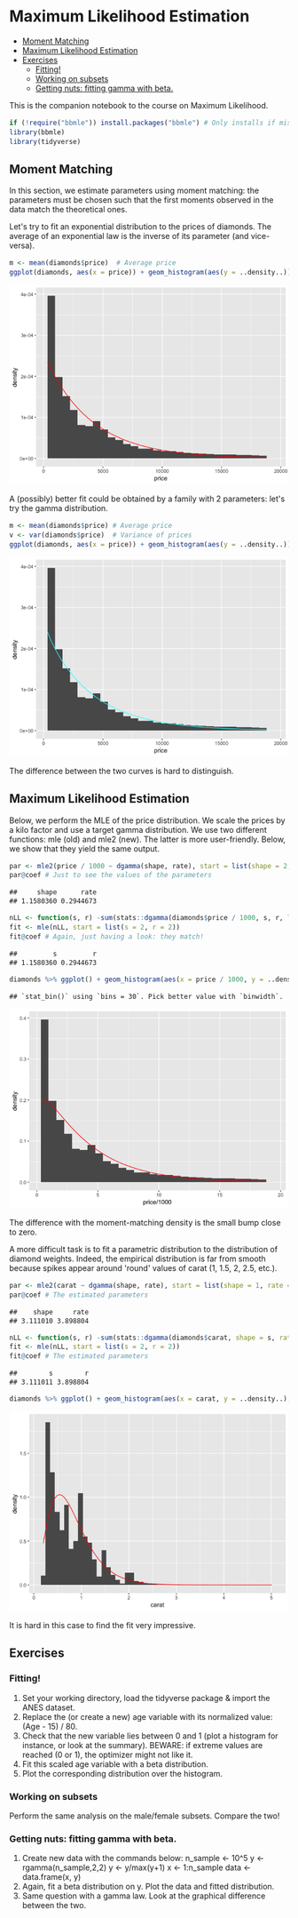 Maximum Likelihood Estimation
================

-   [Moment Matching](#moment-matching)
-   [Maximum Likelihood Estimation](#maximum-likelihood-estimation)
-   [Exercises](#exercises)
    -   [Fitting!](#fitting)
    -   [Working on subsets](#working-on-subsets)
    -   [Getting nuts: fitting gamma with beta.](#getting-nuts-fitting-gamma-with-beta.)

This is the companion notebook to the course on Maximum Likelihood.

``` r
if (!require("bbmle")) install.packages("bbmle") # Only installs if missing
library(bbmle)
library(tidyverse)
```

Moment Matching
---------------

In this section, we estimate parameters using moment matching: the parameters must be chosen such that the first moments observed in the data match the theoretical ones.

Let's try to fit an exponential distribution to the prices of diamonds. The average of an exponential law is the inverse of its parameter (and vice-versa).

``` r
m <- mean(diamonds$price)  # Average price
ggplot(diamonds, aes(x = price)) + geom_histogram(aes(y = ..density..)) + stat_function(fun = dexp, args = list(1/m), color = "red")
```

![](S4_MLE_files/figure-markdown_github/MM_1-1.png)

A (possibly) better fit could be obtained by a family with 2 parameters: let's try the gamma distribution.

``` r
m <- mean(diamonds$price) # Average price
v <- var(diamonds$price)  # Variance of prices
ggplot(diamonds, aes(x = price)) + geom_histogram(aes(y = ..density..)) + stat_function(fun = dgamma, args = list(shape = m^2/v, rate = m/v), color = "cyan")
```

![](S4_MLE_files/figure-markdown_github/MM_2-1.png)

The difference between the two curves is hard to distinguish.

Maximum Likelihood Estimation
-----------------------------

Below, we perform the MLE of the price distribution. We scale the prices by a kilo factor and use a target gamma distribution. We use two different functions: mle (old) and mle2 (new). The latter is more user-friendly. Below, we show that they yield the same output.

``` r
par <- mle2(price / 1000 ~ dgamma(shape, rate), start = list(shape = 2, rate = 2), data = diamonds) # Using the new package; WARINING: prices were scaled.
par@coef # Just to see the values of the parameters 
```

    ##     shape      rate 
    ## 1.1580360 0.2944673

``` r
nLL <- function(s, r) -sum(stats::dgamma(diamonds$price / 1000, s, r, log = TRUE)) # Using the old package
fit <- mle(nLL, start = list(s = 2, r = 2))
fit@coef # Again, just having a look: they match!
```

    ##         s         r 
    ## 1.1580360 0.2944673

``` r
diamonds %>% ggplot() + geom_histogram(aes(x = price / 1000, y = ..density..)) + stat_function(fun = dgamma, args = list(shape = fit@coef[1], rate = fit@coef[2]), color = "red") # Plot
```

    ## `stat_bin()` using `bins = 30`. Pick better value with `binwidth`.

![](S4_MLE_files/figure-markdown_github/first%20estimation-1.png)

The difference with the moment-matching density is the small bump close to zero.

A more difficult task is to fit a parametric distribution to the distribution of diamond weights. Indeed, the empirical distribution is far from smooth because spikes appear around 'round' values of carat (1, 1.5, 2, 2.5, etc.).

``` r
par <- mle2(carat ~ dgamma(shape, rate), start = list(shape = 1, rate = 2), data = diamonds) # Using the new package
par@coef # The estimated parameters
```

    ##    shape     rate 
    ## 3.111010 3.898804

``` r
nLL <- function(s, r) -sum(stats::dgamma(diamonds$carat, shape = s, rate = r, log = TRUE)) # Using the old package
fit <- mle(nLL, start = list(s = 2, r = 2))
fit@coef # The estimated parameters
```

    ##        s        r 
    ## 3.111011 3.898804

``` r
diamonds %>% ggplot() + geom_histogram(aes(x = carat, y = ..density..), bins = 50) + stat_function(fun = dgamma, args = list(shape = fit@coef[1], rate = fit@coef[2]), color = "red")
```

![](S4_MLE_files/figure-markdown_github/second%20estimation-1.png)

It is hard in this case to find the fit very impressive.

Exercises
---------

### Fitting!

1.  Set your working directory, load the tidyverse package & import the ANES dataset.
2.  Replace the (or create a new) age variable with its normalized value: (Age - 15) / 80.
3.  Check that the new variable lies between 0 and 1 (plot a histogram for instance, or look at the summary). BEWARE: if extreme values are reached (0 or 1), the optimizer might not like it.
4.  Fit this scaled age variable with a beta distribution.
5.  Plot the corresponding distribution over the histogram.

### Working on subsets

Perform the same analysis on the male/female subsets. Compare the two!

### Getting nuts: fitting gamma with beta.

1.  Create new data with the commands below:
    n\_sample &lt;- 10^5
    y &lt;- rgamma(n\_sample,2,2)
    y &lt;- y/max(y+1)
    x &lt;- 1:n\_sample
    data &lt;- data.frame(x, y)
2.  Again, fit a beta distribution on y. Plot the data and fitted distribution.
3.  Same question with a gamma law. Look at the graphical difference between the two.
